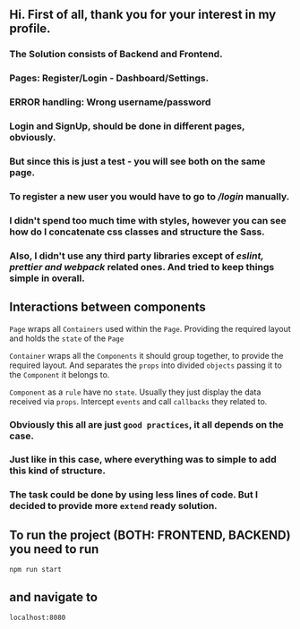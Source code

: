 ## Hi. First of all, thank you for your interest in my profile.

### The Solution consists of Backend and Frontend.

### Pages: Register/Login - Dashboard/Settings.

### ERROR handling: Wrong username/password

### Login and SignUp, should be done in different pages, obviously.

### But since this is just a test - you will see both on the same page.

### To register a new user you would have to go to _**/login**_ manually.

### I didn't spend too much time with styles, however you can see how do I concatenate css classes and structure the Sass.

### Also, I didn't use any third party libraries except of **_eslint, prettier and webpack_** related ones. And tried to keep things simple in overall.

## Interactions between components

`Page` wraps all `Containers` used within the `Page`. Providing the required layout and holds the `state` of the `Page`

`Container` wraps all the `Components` it should group together, to provide the required layout. And separates the `props` into divided `objects` passing it to the `Component` it belongs to.

`Component` as a `rule` have no `state`. Usually they just display the data received via `props`. Intercept `events` and call `callbacks` they related to.

### Obviously this all are just `good practices`, it all depends on the case.

### Just like in this case, where everything was to simple to add this kind of structure.

### The task could be done by using less lines of code. But I decided to provide more `extend` ready solution.

## To run the project (BOTH: FRONTEND, BACKEND) you need to run

```
npm run start
```

## and navigate to

```
localhost:8080
```
